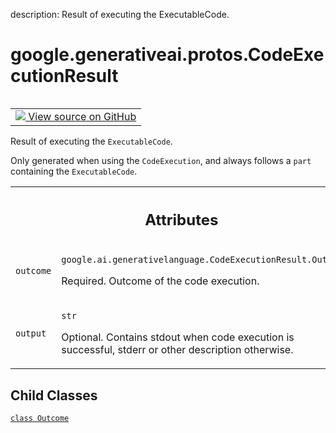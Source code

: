 description: Result of executing the ExecutableCode.

<div itemscope itemtype="http://developers.google.com/ReferenceObject">
<meta itemprop="name" content="google.generativeai.protos.CodeExecutionResult" />
<meta itemprop="path" content="Stable" />
<meta itemprop="property" content="Outcome"/>
</div>

# google.generativeai.protos.CodeExecutionResult

<!-- Insert buttons and diff -->

<table class="tfo-notebook-buttons tfo-api nocontent" align="left">
<td>
  <a target="_blank" href="https://github.com/googleapis/google-cloud-python/tree/main/packages/google-ai-generativelanguage/google/ai/generativelanguage_v1beta/types/content.py#L297-L342">
    <img src="https://www.tensorflow.org/images/GitHub-Mark-32px.png" />
    View source on GitHub
  </a>
</td>
</table>



Result of executing the ``ExecutableCode``.

<!-- Placeholder for "Used in" -->

Only generated when using the ``CodeExecution``, and always follows
a ``part`` containing the ``ExecutableCode``.



<!-- Tabular view -->
 <table class="responsive fixed orange">
<colgroup><col width="214px"><col></colgroup>
<tr><th colspan="2"><h2 class="add-link">Attributes</h2></th></tr>

<tr>
<td>

`outcome`<a id="outcome"></a>

</td>
<td>

`google.ai.generativelanguage.CodeExecutionResult.Outcome`

Required. Outcome of the code execution.

</td>
</tr><tr>
<td>

`output`<a id="output"></a>

</td>
<td>

`str`

Optional. Contains stdout when code execution
is successful, stderr or other description
otherwise.

</td>
</tr>
</table>



## Child Classes
[`class Outcome`](../../../google/generativeai/protos/CodeExecutionResult/Outcome.md)

